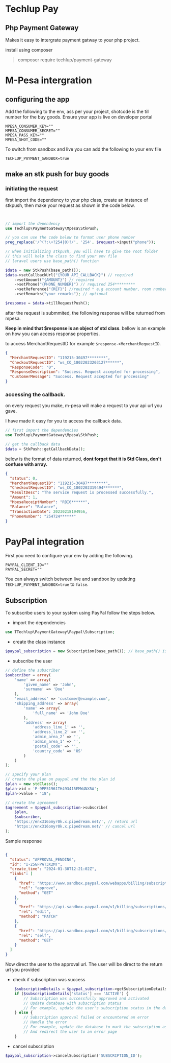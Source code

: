 # Techlup Pay
## Php Payment Gateway

Makes it easy to intergrate payment gatway to your php project.

install using composer

> composer require techlup/payment-gateway

# M-Pesa intergration

## configuring the app

Add the following to the env, ass per your project, shotcode is the till number for the buy goods. Ensure your app is live on developer portal

```env
MPESA_CONSUMER_KEY=""
MPESA_CONSUMER_SECRET=""
MPESA_PASS_KEY=""
MPESA_SHOT_CODE=""
```

To switch from sandbox and live you can add the following to your env file

```env
TECHLUP_PAYMENT_SANDBOX=true
```
## make an stk push for buy goods

### initiating the request

first import the dependency to your php class, create an instance of stkpush, then make your request as shown in the code below.

```php


// import the dependency
use Techlup\PaymentGateway\Mpesa\StkPush;

// you can use the code below to format user phone number
preg_replace('/^(?:\+?254|0)?/', '254', $request->input("phone"));

// when initializing stkpush, you will have to give the root folder
// this will help the class to find your env file
// laravel users use base_path() function

$data = new StkPush(base_path());
$data->setCallbackUrl("{YOUR_API_CALLBACK}") // required
    ->setAmount("{AMOUNT}") // required
    ->setPhone("{PHONE_NUMBER}") // required 254*********
    ->setReference("{REF}") //reuired * e.g account number, room number, etc
    ->setRemarks("your remarks"); // optional

$response = $data->tillRequestPush();

```

after the request is submmited, the following response will be ruturned from mpesa.

<b>Keep in mind that $response is an object of std class</b>. bellow is an example on how you can access response properties.

to access MerchantRequestID for example `$response->MerchantRequestID`.

```json
{
  "MerchantRequestID": "119215-30497********",
  "CheckoutRequestID": "ws_CO_18022023203127******",
  "ResponseCode": "0",
  "ResponseDescription": "Success. Request accepted for processing",
  "CustomerMessage": "Success. Request accepted for processing"
}
```

### accessing the callback.

on every request you make, m-pesa will make a request to your api url you gave.

I have made it easy for you to access the callback data.

```php
// first import the dependencies
use Techlup\PaymentGateway\Mpesa\StkPush;

// get the callback data
$data = StkPush::getCallbackData();
```

below is the format of data returned, <b>dont forget that it is Std Class, don't confuse with array.</b>

```json
{
  "status": 0,
  "MerchantRequestID": "119215-30497********",
  "CheckoutRequestID": "ws_CO_1802202319494*******",
  "ResultDesc": "The service request is processed successfully.",
  "Amount": 1,
  "MpesaReceiptNumber": "RBI6******",
  "Balance": "Balance",
  "TransactionDate": 20230218194956,
  "PhoneNumber": "254724******"
}
```

# PayPal integration

First you need to configure your env by adding the following.
```dotenv
PAYPAL_CLIENT_ID=""
PAYPAL_SECRET=""
```
You can always switch between live and sandbox by updating `
TECHLUP_PAYMENT_SANDBOX=true` to `false`.

## Subscription

To subscribe users to your system using PayPal follow the steps below.

- import the dependencies
```php
use TTechlup\PaymentGateway\Paypal\Subscription;
```
- create the class instance
```php
$paypal_subscription = new Subscription(base_path()); // base_path() is the base dir of your application where .env is located;
```
- subscribe the user
```php
// define the subscriber
$subscriber = array(
    'name' => array(
        'given_name' => 'John',
        'surname' => 'Doe'
    ),
    'email_address' => 'customer@example.com',
    'shipping_address' => array(
        'name' => array(
            'full_name' => 'John Doe'
        ),
        'address' => array(
            'address_line_1' => '',
            'address_line_2' => '',
            'admin_area_2' => '',
            'admin_area_1' => '',
            'postal_code' => '',
            'country_code' => 'US'
        )
    )
);

// specify your plan
// create the plan on paypal and the the plan id
$plan = new stdClass();
$plan->id = 'P-9PP51961TH493415EMW4NX5A';
$plan->value = '18';

// create the agreement
$agreement = $paypal_subscription->subscribe(
    $plan,
    $subscriber,
    'https://enx316omyr0k.x.pipedream.net/', // return url
    'https://enx316omyr0k.x.pipedream.net/' // cancel url
);

```
Sample response
```json

{
  "status": "APPROVAL_PENDING",
  "id": "I-25GFPAT3X2MT",
  "create_time": "2024-01-30T12:21:02Z",
  "links": [
    {
      "href": "https://www.sandbox.paypal.com/webapps/billing/subscriptions?ba_token=BA-0RL61114E6855090G",
      "rel": "approve",
      "method": "GET"
    },
    {
      "href": "https://api.sandbox.paypal.com/v1/billing/subscriptions/I-25GFPAT3X2MT",
      "rel": "edit",
      "method": "PATCH"
    },
    {
      "href": "https://api.sandbox.paypal.com/v1/billing/subscriptions/I-25GFPAT3X2MT",
      "rel": "self",
      "method": "GET"
    }
  ]
}
```

Now direct the user to the approval url. The user will be direct to the return url you provided

- check if subscription was success
```php
    $subscriptionDetails = $paypal_subscription->getSubscriptionDetails('SUBSCRIPTION_ID');
    if ($subscriptionDetails['status'] === 'ACTIVE') {
        // Subscription was successfully approved and activated
        // Update database with subscription status
        // For example, update the user's subscription status in the database
    } else {
        // Subscription approval failed or encountered an error
        // Handle the error
        // For example, update the database to mark the subscription as failed
        // And redirect the user to an error page
    }
```
- cancel subscription
```php
$paypal_subscription->cancelSubscription('SUBSCRIPTION_ID');
```